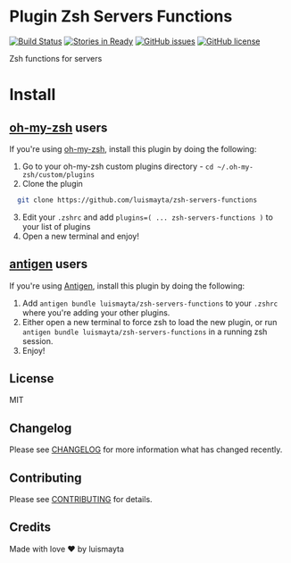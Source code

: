# Plugin Zsh Servers Functions

[![Build Status](https://travis-ci.org/luismayta/zsh-servers-functions.svg)](https://travis-ci.org/luismayta/zsh-servers-functions)
[![Stories in Ready](https://badge.waffle.io/luismayta/zsh-servers-functions.svg?label=ready&title=Ready)](http://waffle.io/luismayta/zsh-servers-functions)
[![GitHub issues](https://img.shields.io/github/issues/luismayta/zsh-servers-functions.svg)](https://github.com/luismayta/zsh-servers-functions/issues)
[![GitHub license](https://img.shields.io/github/license/mashape/apistatus.svg?style=flat-square)](LICENSE)


Zsh functions for servers

# Install

## [oh-my-zsh](https://github.com/robbyrussell/oh-my-zsh) users

If you're using [oh-my-zsh](https://gitub.com/robbyrussell/oh-my-zsh), install this plugin by doing the following:

1. Go to your oh-my-zsh custom plugins directory - `cd ~/.oh-my-zsh/custom/plugins`
2. Clone the plugin

```bash
  git clone https://github.com/luismayta/zsh-servers-functions
```
3. Edit your `.zshrc` and add `plugins=( ... zsh-servers-functions )` to your list of plugins
4. Open a new terminal and enjoy!

## [antigen](https://github.com/zsh-users/antigen) users

If you're using [Antigen](https://github.com/zsh-lovers/antigen), install this plugin by doing the following:

1. Add `antigen bundle luismayta/zsh-servers-functions` to your `.zshrc` where you're adding your other plugins.
2. Either open a new terminal to force zsh to load the new plugin, or run `antigen bundle luismayta/zsh-servers-functions` in a running zsh session.
3. Enjoy!


## License

MIT

## Changelog

Please see [CHANGELOG](CHANGELOG.md) for more information what has changed recently.

## Contributing

Please see [CONTRIBUTING](CONTRIBUTING.md) for details.

## Credits

Made with love :heart: by luismayta

[link-author]: https://github.com/luismayta
[link-contributors]: contributors